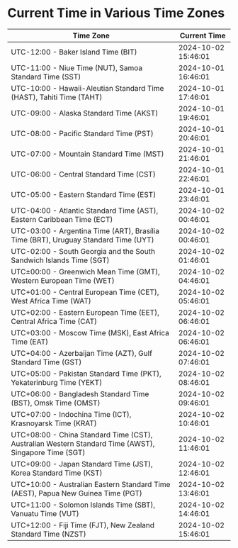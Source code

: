 # Current Time in Various Time Zones

| Time Zone | Current Time |
|-----------|--------------|
| UTC-12:00 - Baker Island Time (BIT) | 2024-10-02 15:46:01 |
| UTC-11:00 - Niue Time (NUT), Samoa Standard Time (SST) | 2024-10-01 16:46:01 |
| UTC-10:00 - Hawaii-Aleutian Standard Time (HAST), Tahiti Time (TAHT) | 2024-10-01 17:46:01 |
| UTC-09:00 - Alaska Standard Time (AKST) | 2024-10-01 19:46:01 |
| UTC-08:00 - Pacific Standard Time (PST) | 2024-10-01 20:46:01 |
| UTC-07:00 - Mountain Standard Time (MST) | 2024-10-01 21:46:01 |
| UTC-06:00 - Central Standard Time (CST) | 2024-10-01 22:46:01 |
| UTC-05:00 - Eastern Standard Time (EST) | 2024-10-01 23:46:01 |
| UTC-04:00 - Atlantic Standard Time (AST), Eastern Caribbean Time (ECT) | 2024-10-02 00:46:01 |
| UTC-03:00 - Argentina Time (ART), Brasília Time (BRT), Uruguay Standard Time (UYT) | 2024-10-02 00:46:01 |
| UTC-02:00 - South Georgia and the South Sandwich Islands Time (SGT) | 2024-10-02 01:46:01 |
| UTC±00:00 - Greenwich Mean Time (GMT), Western European Time (WET) | 2024-10-02 04:46:01 |
| UTC+01:00 - Central European Time (CET), West Africa Time (WAT) | 2024-10-02 05:46:01 |
| UTC+02:00 - Eastern European Time (EET), Central Africa Time (CAT) | 2024-10-02 06:46:01 |
| UTC+03:00 - Moscow Time (MSK), East Africa Time (EAT) | 2024-10-02 06:46:01 |
| UTC+04:00 - Azerbaijan Time (AZT), Gulf Standard Time (GST) | 2024-10-02 07:46:01 |
| UTC+05:00 - Pakistan Standard Time (PKT), Yekaterinburg Time (YEKT) | 2024-10-02 08:46:01 |
| UTC+06:00 - Bangladesh Standard Time (BST), Omsk Time (OMST) | 2024-10-02 09:46:01 |
| UTC+07:00 - Indochina Time (ICT), Krasnoyarsk Time (KRAT) | 2024-10-02 10:46:01 |
| UTC+08:00 - China Standard Time (CST), Australian Western Standard Time (AWST), Singapore Time (SGT) | 2024-10-02 11:46:01 |
| UTC+09:00 - Japan Standard Time (JST), Korea Standard Time (KST) | 2024-10-02 12:46:01 |
| UTC+10:00 - Australian Eastern Standard Time (AEST), Papua New Guinea Time (PGT) | 2024-10-02 13:46:01 |
| UTC+11:00 - Solomon Islands Time (SBT), Vanuatu Time (VUT) | 2024-10-02 14:46:01 |
| UTC+12:00 - Fiji Time (FJT), New Zealand Standard Time (NZST) | 2024-10-02 15:46:01 |
